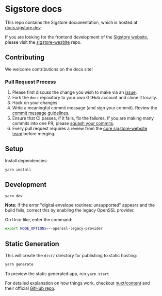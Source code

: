 # Sigstore docs

This repo contains the Sigstore documentation, which is hosted at [docs.sigstore.dev](https://docs.sigstore.dev/).

If you are looking for the frontend development of the [Sigstore website](https://www.sigstore.dev/), please visit the [sigstore-wesbite](https://github.com/sigstore/sigstore-website) repo. 

## Contributing

We welcome contributions on the docs site!

### Pull Request Process

1. Please first discuss the change you wish to make via an [issue](https://github.com/sigstore/docs/issues).
2. Fork the `docs` repository to your own GitHub account and clone it locally.
3. Hack on your changes.
4. Write a meaningful commit message (and sign your commit). Review the [commit message guidelines](https://github.com/sigstore/sigstore-website/blob/main/CONTRIBUTORS.md#commit-message-guidelines).
5. Ensure that CI passes, if it fails, fix the failures. If you are making many commits into one PR, please [squash your commits](https://github.com/sigstore/sigstore-website/blob/main/CONTRIBUTORS.md#squash-commits).
6. Every pull request requires a review from the [core sigstore-website team](https://github.com/orgs/sigstore/people) before merging.

## Setup

Install dependencies:

```bash
yarn install
```

## Development

```bash
yarn dev
```
**Note:** If the error "digital envelope routines::unsupported" appears and the build fails, correct this by enabling the legacy OpenSSL provider.

On Unix-like, enter the command:

```bash
export NODE_OPTIONS=--openssl-legacy-provider
```

## Static Generation

This will create the `dist/` directory for publishing to static hosting:

```bash
yarn generate
```

To preview the static generated app, run `yarn start`

For detailed explanation on how things work, checkout [nuxt/content](https://content.nuxtjs.org) and their official [GitHub repo](https://github.com/nuxt/content).
